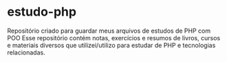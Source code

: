 # estudo-php
Repositório criado para guardar meus arquivos de estudos de PHP com POO
Esse repositório contém notas, exercícios e resumos de livros, cursos e materiais diversos que utilizei/utilizo para estudar de PHP e tecnologias relacionadas. 
